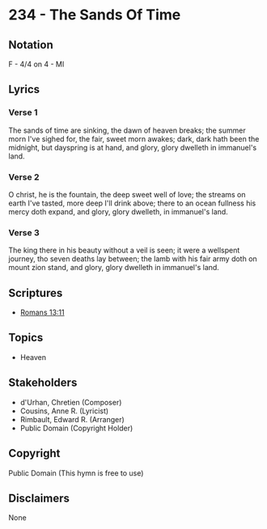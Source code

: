 # 234 - The Sands Of Time

## Notation

F - 4/4 on 4 - MI

## Lyrics

### Verse 1

The sands of time are sinking, the dawn of heaven breaks; the summer morn I've sighed for, the fair, sweet morn awakes; dark, dark hath been the midnight, but dayspring is at hand, and glory, glory dwelleth in immanuel's land.

### Verse 2

O christ, he is the fountain, the deep sweet well of love; the streams on earth I've tasted, more deep I'll drink above; there to an ocean fullness his mercy doth expand, and glory, glory dwelleth, in immanuel's land.

### Verse 3

The king there in his beauty without a veil is seen; it were a wellspent journey, tho seven deaths lay between; the lamb with his fair army doth on mount zion stand, and glory, glory dwelleth in immanuel's land.


## Scriptures

- [Romans 13:11](https://www.biblegateway.com/passage/?search=Romans%2013%3A11)

## Topics

- Heaven

## Stakeholders

- d'Urhan, Chretien (Composer)
- Cousins, Anne R. (Lyricist)
- Rimbault, Edward R. (Arranger)
- Public Domain (Copyright Holder)

## Copyright

Public Domain
(This hymn is free to use)

## Disclaimers

None

